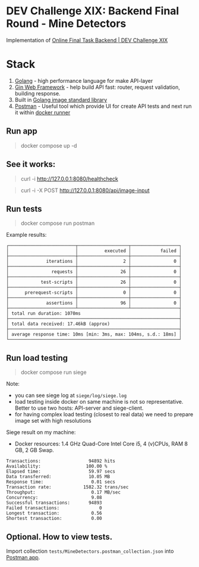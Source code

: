 # DEV Challenge XIX: Backend Final Round - Mine Detectors

Implementation of [Online Final Task Backend | DEV Challenge XIX](https://docs.google.com/document/d/1QuUdFZ3fPTpMuq6sk1urZyVMuxt4nTVOD9-z69jk2M4/edit)


# Stack
1. [Golang](https://go.dev/) - high performance language for make API-layer
2. [Gin Web Framework](https://github.com/gin-gonic/gin) - help build API fast: router, request validation, building response.
3. Built in [Golang image standard library](https://pkg.go.dev/image@go1.19.2)
4. [Postman](https://www.postman.com/) - Useful tool which provide UI for create API tests and next run it within [docker runner](https://hub.docker.com/r/postman/newman/)

## Run app
> docker compose up -d

## See it works:
> curl -i http://127.0.0.1:8080/healthcheck

> curl -i -X POST http://127.0.0.1:8080/api/image-input

## Run tests
> docker compose run postman

Example results:
```
┌─────────────────────────┬───────────────────┬──────────────────┐
│                         │          executed │           failed │
├─────────────────────────┼───────────────────┼──────────────────┤
│              iterations │                 2 │                0 │
├─────────────────────────┼───────────────────┼──────────────────┤
│                requests │                26 │                0 │
├─────────────────────────┼───────────────────┼──────────────────┤
│            test-scripts │                26 │                0 │
├─────────────────────────┼───────────────────┼──────────────────┤
│      prerequest-scripts │                 0 │                0 │
├─────────────────────────┼───────────────────┼──────────────────┤
│              assertions │                96 │                0 │
├─────────────────────────┴───────────────────┴──────────────────┤
│ total run duration: 1070ms                                     │
├────────────────────────────────────────────────────────────────┤
│ total data received: 17.46kB (approx)                          │
├────────────────────────────────────────────────────────────────┤
│ average response time: 10ms [min: 3ms, max: 104ms, s.d.: 18ms] │
└────────────────────────────────────────────────────────────────┘
```

## Run load testing
> docker compose run siege

Note:
 - you can see siege log at `siege/log/siege.log`
 - load testing inside docker on same machine is not so representative. Better to use two hosts: API-server and siege-client.
 - for having complex load testing (closest to real data) we need to prepare image set with high resolutions

Siege result on my machine:
 - Docker resources: 1.4 GHz Quad-Core Intel Core i5, 4 (v)CPUs, RAM 8 GB, 2 GB Swap.
```
Transactions:                  94892 hits
Availability:                 100.00 %
Elapsed time:                  59.97 secs
Data transferred:              10.05 MB
Response time:                  0.01 secs
Transaction rate:            1582.32 trans/sec
Throughput:                     0.17 MB/sec
Concurrency:                    9.08
Successful transactions:       94893
Failed transactions:               0
Longest transaction:            0.56
Shortest transaction:           0.00
```

## Optional. How to view tests.
Import collection `tests/MineDetectors.postman_collection.json` into [Postman app](https://web.postman.co/).
